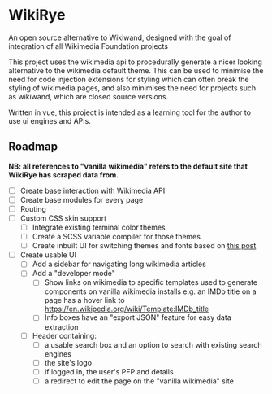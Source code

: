 # WikiRye
An open source alternative to Wikiwand, designed with the goal of integration of all Wikimedia Foundation projects

This project uses the wikimedia api to procedurally generate a nicer looking alternative to the wikimedia default theme. This can be used to minimise the need for code injection extensions for styling which can often break the styling of wikimedia pages, and also minimises the need for projects such as wikiwand, which are closed source versions.

Written in vue, this project is intended as a learning tool for the author to use ui engines and APIs.

## Roadmap
**NB: all references to "vanilla wikimedia" refers to the default site that WikiRye has scraped data from.**

 - [ ] Create base interaction with Wikimedia API
 - [ ] Create base modules for every page
 - [ ] Routing
 - [ ] Custom CSS skin support
   - [ ] Integrate existing terminal color themes 
   - [ ] Create a SCSS variable compiler for those themes
   - [ ] Create inbuilt UI for switching themes and fonts based on [this post](https://stackoverflow.com/questions/46730904/user-switchable-custom-themes-with-vue-js)
 - [ ] Create usable UI
   - [ ] Add a sidebar for navigating long wikimedia articles
   - [ ] Add a "developer mode"
     - [ ] Show links on wikimedia to specific templates used to generate components on vanilla wikimedia installs e.g. an IMDb title on a page has a hover link to https://en.wikipedia.org/wiki/Template:IMDb_title
     - [ ] Info boxes have an "export JSON" feature for easy data extraction
   - [ ] Header containing:
     - [ ] a usable search box and an option to search with existing search engines
     - [ ] the site's logo
     - [ ] if logged in, the user's PFP and details
     - [ ] a redirect to edit the page on the "vanilla wikimedia" site